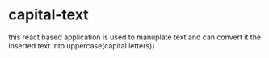 # capital-text
this react based application is used to manuplate text and can convert it the inserted text into uppercase(capital letters))
